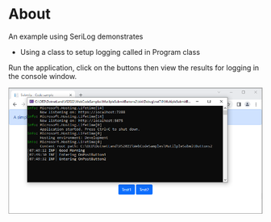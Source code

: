 ﻿# About

An example using SeriLog demonstrates

- Using a class to setup logging called in Program class


Run the application, click on the buttons then view the results for logging in the console window.

![Title](assets/title.png)